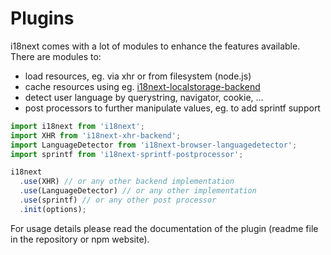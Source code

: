 # Plugins

i18next comes with a lot of modules to enhance the features available. There are modules to:

* load resources, eg. via xhr or from filesystem \(node.js\)
* cache resources using eg. [i18next-localstorage-backend](https://github.com/i18next/i18next-localstorage-backend)
* detect user language by querystring, navigator, cookie, …
* post processors to further manipulate values, eg. to add sprintf support

```javascript
import i18next from 'i18next';
import XHR from 'i18next-xhr-backend';
import LanguageDetector from 'i18next-browser-languagedetector';
import sprintf from 'i18next-sprintf-postprocessor';

i18next
  .use(XHR) // or any other backend implementation
  .use(LanguageDetector) // or any other implementation
  .use(sprintf) // or any other post processor
  .init(options);
```

For usage details please read the documentation of the plugin \(readme file in the repository or npm website\).

